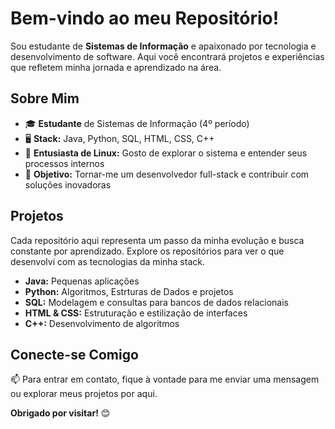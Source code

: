 # Bem-vindo ao meu Repositório!

Sou estudante de **Sistemas de Informação** e apaixonado por tecnologia e desenvolvimento de software. 
Aqui você encontrará projetos e experiências que refletem minha jornada e aprendizado na área.

## Sobre Mim
- 🎓 **Estudante** de Sistemas de Informação (4º período)
- 🖥️ **Stack:** Java, Python, SQL, HTML, CSS, C++
- 🐧 **Entusiasta de Linux:** Gosto de explorar o sistema e entender seus processos internos
- 🚀 **Objetivo:** Tornar-me um desenvolvedor full-stack e contribuir com soluções inovadoras

## Projetos
Cada repositório aqui representa um passo da minha evolução e busca constante por aprendizado. 
Explore os repositórios para ver o que desenvolvi com as tecnologias da minha stack.

- **Java:** Pequenas aplicações
- **Python:** Algoritmos, Estrturas de Dados e projetos 
- **SQL:** Modelagem e consultas para bancos de dados relacionais
- **HTML & CSS:** Estruturação e estilização de interfaces
- **C++:** Desenvolvimento de algoritmos 

## Conecte-se Comigo
📫 Para entrar em contato, fique à vontade para me enviar uma mensagem ou explorar meus projetos por aqui. 

**Obrigado por visitar!** 😊
